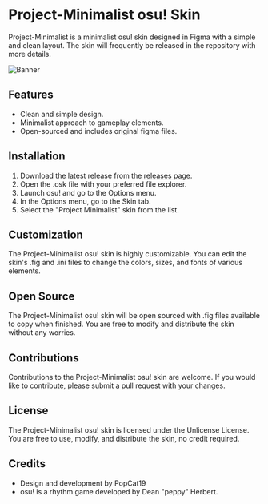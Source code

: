 # Project-Minimalist osu! Skin

Project-Minimalist is a minimalist osu! skin designed in Figma with a simple and clean layout. The skin will frequently be released in the repository with more details.

![Banner](https://i.imgur.com/7HoPyHd.png)

## Features

- Clean and simple design.
- Minimalist approach to gameplay elements.
- Open-sourced and includes original figma files.

## Installation

1. Download the latest release from the [releases page](https://github.com/PopCat19/Project-Minimalist/releases).
2. Open the .osk file with your preferred file explorer.
4. Launch osu! and go to the Options menu.
5. In the Options menu, go to the Skin tab.
6. Select the "Project Minimalist" skin from the list.

## Customization

The Project-Minimalist osu! skin is highly customizable. You can edit the skin's .fig and .ini files to change the colors, sizes, and fonts of various elements.

## Open Source

The Project-Minimalist osu! skin will be open sourced with .fig files available to copy when finished. You are free to modify and distribute the skin without any worries.

## Contributions

Contributions to the Project-Minimalist osu! skin are welcome. If you would like to contribute, please submit a pull request with your changes.

## License

The Project-Minimalist osu! skin is licensed under the Unlicense License. You are free to use, modify, and distribute the skin, no credit required. 

## Credits

- Design and development by PopCat19
- osu! is a rhythm game developed by Dean "peppy" Herbert.
